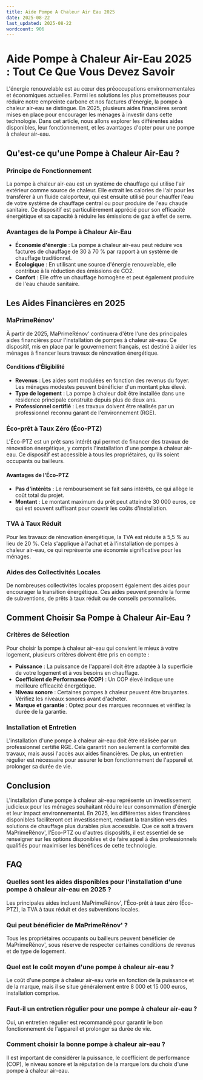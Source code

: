 ```yaml
---
title: Aide Pompe A Chaleur Air Eau 2025
date: 2025-08-22
last_updated: 2025-08-22
wordcount: 906
---
```


# Aide Pompe à Chaleur Air-Eau 2025 : Tout Ce Que Vous Devez Savoir

L'énergie renouvelable est au cœur des préoccupations environnementales et économiques actuelles. Parmi les solutions les plus prometteuses pour réduire notre empreinte carbone et nos factures d'énergie, la pompe à chaleur air-eau se distingue. En 2025, plusieurs aides financières seront mises en place pour encourager les ménages à investir dans cette technologie. Dans cet article, nous allons explorer les différentes aides disponibles, leur fonctionnement, et les avantages d'opter pour une pompe à chaleur air-eau.

## Qu'est-ce qu'une Pompe à Chaleur Air-Eau ?

### Principe de Fonctionnement

La pompe à chaleur air-eau est un système de chauffage qui utilise l'air extérieur comme source de chaleur. Elle extrait les calories de l'air pour les transférer à un fluide caloporteur, qui est ensuite utilisé pour chauffer l'eau de votre système de chauffage central ou pour produire de l'eau chaude sanitaire. Ce dispositif est particulièrement apprécié pour son efficacité énergétique et sa capacité à réduire les émissions de gaz à effet de serre.

### Avantages de la Pompe à Chaleur Air-Eau

- **Économie d'énergie** : La pompe à chaleur air-eau peut réduire vos factures de chauffage de 30 à 70 % par rapport à un système de chauffage traditionnel.
- **Écologique** : En utilisant une source d'énergie renouvelable, elle contribue à la réduction des émissions de CO2.
- **Confort** : Elle offre un chauffage homogène et peut également produire de l'eau chaude sanitaire.

## Les Aides Financières en 2025

### MaPrimeRénov'

À partir de 2025, MaPrimeRénov' continuera d'être l'une des principales aides financières pour l'installation de pompes à chaleur air-eau. Ce dispositif, mis en place par le gouvernement français, est destiné à aider les ménages à financer leurs travaux de rénovation énergétique.

#### Conditions d'Éligibilité

- **Revenus** : Les aides sont modulées en fonction des revenus du foyer. Les ménages modestes peuvent bénéficier d'un montant plus élevé.
- **Type de logement** : La pompe à chaleur doit être installée dans une résidence principale construite depuis plus de deux ans.
- **Professionnel certifié** : Les travaux doivent être réalisés par un professionnel reconnu garant de l'environnement (RGE).

### Éco-prêt à Taux Zéro (Éco-PTZ)

L'Éco-PTZ est un prêt sans intérêt qui permet de financer des travaux de rénovation énergétique, y compris l'installation d'une pompe à chaleur air-eau. Ce dispositif est accessible à tous les propriétaires, qu'ils soient occupants ou bailleurs.

#### Avantages de l'Éco-PTZ

- **Pas d'intérêts** : Le remboursement se fait sans intérêts, ce qui allège le coût total du projet.
- **Montant** : Le montant maximum du prêt peut atteindre 30 000 euros, ce qui est souvent suffisant pour couvrir les coûts d'installation.

### TVA à Taux Réduit

Pour les travaux de rénovation énergétique, la TVA est réduite à 5,5 % au lieu de 20 %. Cela s'applique à l'achat et à l'installation de pompes à chaleur air-eau, ce qui représente une économie significative pour les ménages.

### Aides des Collectivités Locales

De nombreuses collectivités locales proposent également des aides pour encourager la transition énergétique. Ces aides peuvent prendre la forme de subventions, de prêts à taux réduit ou de conseils personnalisés.

## Comment Choisir Sa Pompe à Chaleur Air-Eau ?

### Critères de Sélection

Pour choisir la pompe à chaleur air-eau qui convient le mieux à votre logement, plusieurs critères doivent être pris en compte :

- **Puissance** : La puissance de l'appareil doit être adaptée à la superficie de votre logement et à vos besoins en chauffage.
- **Coefficient de Performance (COP)** : Un COP élevé indique une meilleure efficacité énergétique.
- **Niveau sonore** : Certaines pompes à chaleur peuvent être bruyantes. Vérifiez les niveaux sonores avant d'acheter.
- **Marque et garantie** : Optez pour des marques reconnues et vérifiez la durée de la garantie.

### Installation et Entretien

L'installation d'une pompe à chaleur air-eau doit être réalisée par un professionnel certifié RGE. Cela garantit non seulement la conformité des travaux, mais aussi l'accès aux aides financières. De plus, un entretien régulier est nécessaire pour assurer le bon fonctionnement de l'appareil et prolonger sa durée de vie.

## Conclusion

L'installation d'une pompe à chaleur air-eau représente un investissement judicieux pour les ménages souhaitant réduire leur consommation d'énergie et leur impact environnemental. En 2025, les différentes aides financières disponibles faciliteront cet investissement, rendant la transition vers des solutions de chauffage plus durables plus accessible. Que ce soit à travers MaPrimeRénov', l'Éco-PTZ ou d'autres dispositifs, il est essentiel de se renseigner sur les options disponibles et de faire appel à des professionnels qualifiés pour maximiser les bénéfices de cette technologie.

## FAQ

### Quelles sont les aides disponibles pour l'installation d'une pompe à chaleur air-eau en 2025 ?

Les principales aides incluent MaPrimeRénov', l'Éco-prêt à taux zéro (Éco-PTZ), la TVA à taux réduit et des subventions locales.

### Qui peut bénéficier de MaPrimeRénov' ?

Tous les propriétaires occupants ou bailleurs peuvent bénéficier de MaPrimeRénov', sous réserve de respecter certaines conditions de revenus et de type de logement.

### Quel est le coût moyen d'une pompe à chaleur air-eau ?

Le coût d'une pompe à chaleur air-eau varie en fonction de la puissance et de la marque, mais il se situe généralement entre 8 000 et 15 000 euros, installation comprise.

### Faut-il un entretien régulier pour une pompe à chaleur air-eau ?

Oui, un entretien régulier est recommandé pour garantir le bon fonctionnement de l'appareil et prolonger sa durée de vie.

### Comment choisir la bonne pompe à chaleur air-eau ?

Il est important de considérer la puissance, le coefficient de performance (COP), le niveau sonore et la réputation de la marque lors du choix d'une pompe à chaleur air-eau.